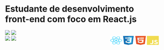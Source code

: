 # Estudante de desenvolvimento front-end com foco em React.js


<div>
  <img height="150em" src="https://github-readme-stats.vercel.app/api?username=DanielGouveiah&show_icons=true&theme=dracula&include_all_commits=true&count_private=true"/>
  <img height="150em" src="https://github-readme-stats.vercel.app/api/top-langs/?username=DanielGouveiah&layout=compact&langs_count=7&theme=dracula"/>
</div>

  
  <div>
  <img align="right" alt="Dan-Js" height="30" width="40" src="https://raw.githubusercontent.com/devicons/devicon/master/icons/javascript/javascript-plain.svg">
  <img align="right" alt="Dan-HTML" height="30" width="40" src="https://raw.githubusercontent.com/devicons/devicon/master/icons/html5/html5-original.svg">
  <img align="right" alt="Dan-CSS" height="30" width="40" src="https://raw.githubusercontent.com/devicons/devicon/master/icons/css3/css3-original.svg">
  <img align="right" alt="Dan-React" height="30" width="40" src="https://raw.githubusercontent.com/devicons/devicon/master/icons/react/react-original.svg">
  <a href = "mailto:Danielgouveiaah@gmail.com"><img src="https://img.shields.io/badge/-Gmail-%23333?style=for-the-badge&logo=gmail&logoColor=white" target="_blank"></a>
  <a href="https://www.linkedin.com/in/daniel-gouveia-425036220/" target="_blank"><img src="https://img.shields.io/badge/-LinkedIn-%230077B5?style=for-the-badge&logo=linkedin&logoColor=white" target="_blank"></a>
  </div>

